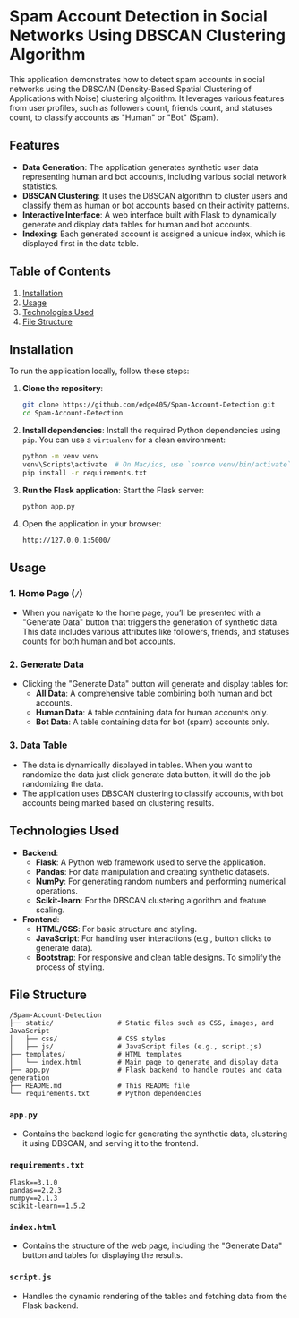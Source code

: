 # Spam Account Detection in Social Networks Using DBSCAN Clustering Algorithm

This application demonstrates how to detect spam accounts in social networks using the DBSCAN (Density-Based Spatial Clustering of Applications with Noise) clustering algorithm. It leverages various features from user profiles, such as followers count, friends count, and statuses count, to classify accounts as "Human" or "Bot" (Spam).

## Features

- **Data Generation**: The application generates synthetic user data representing human and bot accounts, including various social network statistics.
- **DBSCAN Clustering**: It uses the DBSCAN algorithm to cluster users and classify them as human or bot accounts based on their activity patterns.
- **Interactive Interface**: A web interface built with Flask to dynamically generate and display data tables for human and bot accounts.
- **Indexing**: Each generated account is assigned a unique index, which is displayed first in the data table.

## Table of Contents

1. [Installation](#installation)
2. [Usage](#usage)
3. [Technologies Used](#technologies-used)
4. [File Structure](#file-structure)

## Installation

To run the application locally, follow these steps:

1. **Clone the repository**:

   ```bash
   git clone https://github.com/edge405/Spam-Account-Detection.git
   cd Spam-Account-Detection
   ```

2. **Install dependencies**:
   Install the required Python dependencies using `pip`. You can use a `virtualenv` for a clean environment:

   ```bash
   python -m venv venv
   venv\Scripts\activate  # On Mac/ios, use `source venv/bin/activate`
   pip install -r requirements.txt
   ```

3. **Run the Flask application**:
   Start the Flask server:

   ```bash
   python app.py
   ```

4. Open the application in your browser:
   ```bash
   http://127.0.0.1:5000/
   ```

## Usage

### 1. **Home Page (`/`)**

- When you navigate to the home page, you’ll be presented with a "Generate Data" button that triggers the generation of synthetic data. This data includes various attributes like followers, friends, and statuses counts for both human and bot accounts.

### 2. **Generate Data**

- Clicking the "Generate Data" button will generate and display tables for:
  - **All Data**: A comprehensive table combining both human and bot accounts.
  - **Human Data**: A table containing data for human accounts only.
  - **Bot Data**: A table containing data for bot (spam) accounts only.

### 3. **Data Table**

- The data is dynamically displayed in tables. When you want to randomize the data just click generate data button, it will do the job randomizing the data.
- The application uses DBSCAN clustering to classify accounts, with bot accounts being marked based on clustering results.

## Technologies Used

- **Backend**:
  - **Flask**: A Python web framework used to serve the application.
  - **Pandas**: For data manipulation and creating synthetic datasets.
  - **NumPy**: For generating random numbers and performing numerical operations.
  - **Scikit-learn**: For the DBSCAN clustering algorithm and feature scaling.
- **Frontend**:
  - **HTML/CSS**: For basic structure and styling.
  - **JavaScript**: For handling user interactions (e.g., button clicks to generate data).
  - **Bootstrap**: For responsive and clean table designs. To simplify the process of styling.

## File Structure

```plaintext
/Spam-Account-Detection
├── static/                # Static files such as CSS, images, and JavaScript
│   ├── css/               # CSS styles
│   ├── js/                # JavaScript files (e.g., script.js)
├── templates/             # HTML templates
│   └── index.html         # Main page to generate and display data
├── app.py                 # Flask backend to handle routes and data generation
├── README.md              # This README file
└── requirements.txt       # Python dependencies

```

### `app.py`

- Contains the backend logic for generating the synthetic data, clustering it using DBSCAN, and serving it to the frontend.

### `requirements.txt`

```plaintext
Flask==3.1.0
pandas==2.2.3
numpy==2.1.3
scikit-learn==1.5.2
```

### `index.html`

- Contains the structure of the web page, including the "Generate Data" button and tables for displaying the results.

### `script.js`

- Handles the dynamic rendering of the tables and fetching data from the Flask backend.

